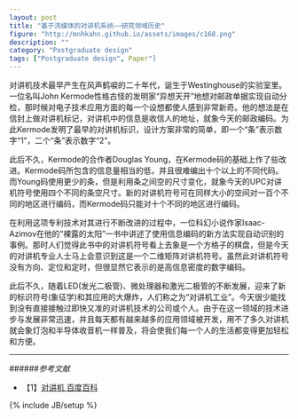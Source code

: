 ```yaml
---
layout: post
title: "基于流媒体的对讲机系统——研究领域历史"
figure: "http://mnhkahn.github.io/assets/images/c168.png"
description: ""
category: "Postgraduate design"
tags: ["Postgraduate design", Paper"]
---
```


对讲机技术最早产生在风声鹤唳的二十年代，诞生于Westinghouse的实验室里。一位名叫John Kermode性格古怪的发明家“异想天开”地想对邮政单据实现自动分检，那时候对电子技术应用方面的每一个设想都使人感到非常新奇。他的想法是在信封上做对讲机标记，对讲机中的信息是收信人的地址，就象今天的邮政编码。为此Kermode发明了最早的对讲机标识，设计方案非常的简单，即一个“条”表示数字“1”，二个“条”表示数字“2”。

此后不久，Kermode的合作者Douglas Young，在Kermode码的基础上作了些改进。Kermode码所包含的信息量相当的低，并且很难编出十个以上的不同代码。而Young码使用更少的条，但是利用条之间空的尺寸变化，就象今天的UPC对讲机符号使用四个不同的条空尺寸。新的对讲机符号可在同样大小的空间对一百个不同的地区进行编码，而Kermode码只能对十个不同的地区进行编码。

在利用这项专利技术对其进行不断改进的过程中，一位科幻小说作家Isaac-Azimov在他的“裸露的太阳”一书中讲述了使用信息编码的新方法实现自动识别的事例。那时人们觉得此书中的对讲机符号看上去象是一个方格子的棋盘，但是今天的对讲机专业人士马上会意识到这是一个二维矩阵对讲机符号。虽然此对讲机符号没有方向、定位和定时，但很显然它表示的是高信息密度的数字编码。

此后不久，随着LED(发光二极管)、微处理器和激光二极管的不断发展，迎来了新的标识符号(象征学)和其应用的大爆炸，人们称之为“对讲机工业”。今天很少能找到没有直接接触过即快又准的对讲机技术的公司或个人。由于在这一领域的技术进步与发展非常迅速，并且每天都有越来越多的应用领域被开发，用不了多久对讲机就会象灯泡和半导体收音机一样普及，将会使我们每一个人的生活都变得更加轻松和方便。

---
######*参考文献*
+ 【1】[对讲机 百度百科](http://baike.baidu.com/view/34537.htm#1)

{% include JB/setup %}